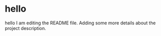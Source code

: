 # hello
hello
I am editing the README file. Adding some more details about the project description.
